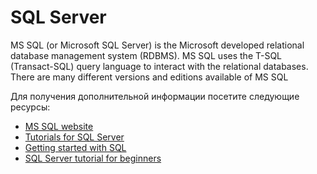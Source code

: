 # SQL Server

MS SQL (or Microsoft SQL Server) is the Microsoft developed relational database management system (RDBMS). MS SQL uses the T-SQL (Transact-SQL) query language to interact with the relational databases. There are many different versions and editions available of MS SQL

Для получения дополнительной информации посетите следующие ресурсы:

- [MS SQL website](https://www.microsoft.com/en-ca/sql-server/)
- [Tutorials for SQL Server](https://docs.microsoft.com/en-us/sql/sql-server/tutorials-for-sql-server-2016?view=sql-server-ver15)
- [Getting started with SQL](https://www.w3schools.com/sql/default.asp)
- [SQL Server tutorial for beginners](https://www.youtube.com/watch?v=-EPMOaV7h_Q)
